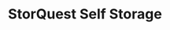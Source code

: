 ---
title: "StorQuest Self Storage"
url: /greenwood-village/storquest-self-storage/
shop: Baumarkt
---